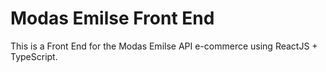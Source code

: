 # Modas Emilse Front End

This is a Front End for the Modas Emilse API e-commerce using ReactJS + TypeScript.